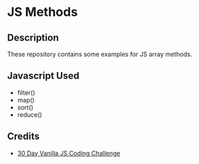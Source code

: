 # JS Methods

## Description

These repository contains some examples for JS array methods. 

## Javascript Used

* filter()
* map()
* sort()
* reduce()

## Credits

* [30 Day Vanilla JS Coding Challenge](https://javascript30.com/)

